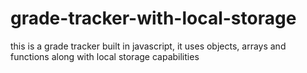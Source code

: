 # grade-tracker-with-local-storage
this is a grade tracker built in javascript, it uses objects, arrays and functions along with local storage capabilities
